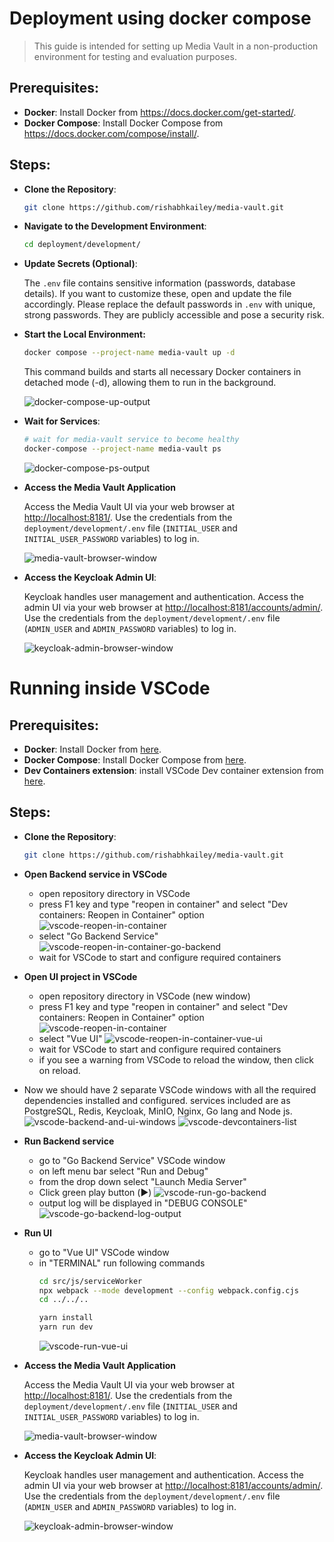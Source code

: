 # Deployment using docker compose

> This guide is intended for setting up Media Vault in a non-production environment for testing and evaluation purposes. 

## Prerequisites:

* **Docker**: Install Docker from https://docs.docker.com/get-started/.
* **Docker Compose**: Install Docker Compose from https://docs.docker.com/compose/install/.

## Steps:

* **Clone the Repository**:
    
    ```bash
    git clone https://github.com/rishabhkailey/media-vault.git
    ```
* **Navigate to the Development Environment**:
    
    ```bash
    cd deployment/development/
    ```
* **Update Secrets (Optional)**:

    The `.env` file contains sensitive information (passwords, database details). If you want to customize these, open and update the file accordingly. Please replace the default passwords in `.env` with unique, strong passwords. They are publicly accessible and pose a security risk.

* **Start the Local Environment:**
    
    ```bash
    docker compose --project-name media-vault up -d
    ```
    This command builds and starts all necessary Docker containers in detached mode (-d), allowing them to run in the background.

    ![docker-compose-up-output](docs/images/docker-compose-up-output.webp)

* **Wait for Services**:

    ```bash
    # wait for media-vault service to become healthy
    docker-compose --project-name media-vault ps
    ```
    ![docker-compose-ps-output](docs/images/docker-compose-ps-output.webp)


* **Access the Media Vault Application**
    
    Access the Media Vault UI via your web browser at [http://localhost:8181/](http://localhost:8181/). Use the credentials from the `deployment/development/.env` file (`INITIAL_USER` and `INITIAL_USER_PASSWORD` variables) to log in.
    
    ![media-vault-browser-window](docs/images/media-vault-browser-window.webp)
* **Access the Keycloak Admin UI**:
    
    Keycloak handles user management and authentication. Access the admin UI via your web browser at [http://localhost:8181/accounts/admin/](http://localhost:8181/accounts/admin/). Use the credentials from the `deployment/development/.env` file (`ADMIN_USER` and `ADMIN_PASSWORD` variables) to log in.

    ![keycloak-admin-browser-window](docs/images/keycloak-admin-browser-window.webp)


# Running inside VSCode

## Prerequisites:

* **Docker**: Install Docker from [here](https://docs.docker.com/get-started/).
* **Docker Compose**: Install Docker Compose from [here](https://docs.docker.com/compose/install/).
* **Dev Containers extension**: install VSCode Dev container extension from [here](https://marketplace.visualstudio.com/items?itemName=ms-vscode-remote.remote-containers).

## Steps:

* **Clone the Repository**:
    
    ```bash
    git clone https://github.com/rishabhkailey/media-vault.git
    ```

* **Open Backend service in VSCode**
    * open repository directory in VSCode
    * press F1 key and type "reopen in container" and select "Dev containers: Reopen in Container" option
    ![vscode-reopen-in-container](docs/images/vscode-reopen-in-container.webp)
    * select "Go Backend Service"
    ![vscode-reopen-in-container-go-backend](docs/images/vscode-reopen-in-container-go-backend.webp)
    * wait for VSCode to start and configure required containers

* **Open UI project in VSCode**
    * open repository directory in VSCode (new window)
    * press F1 key and type "reopen in container" and select "Dev containers: Reopen in Container" option
    ![vscode-reopen-in-container](docs/images/vscode-reopen-in-container.webp)
    * select "Vue UI"
    ![vscode-reopen-in-container-vue-ui](docs/images/vscode-reopen-in-container-vue-ui.webp)
    * wait for VSCode to start and configure required containers
    * if you see a warning from VSCode to reload the window, then click on reload.

* Now we should have 2 separate VSCode windows with all the required dependencies installed and configured. services included are as PostgreSQL, Redis, Keycloak, MinIO, Nginx, Go lang and Node js.
    ![vscode-backend-and-ui-windows](docs/images/vscode-backend-and-ui-windows.webp)
    ![vscode-devcontainers-list](docs/images/vscode-devcontainers-list.webp)

* **Run Backend service**
    * go to "Go Backend Service" VSCode window
    * on left menu bar select "Run and Debug" 
    * from the drop down select "Launch Media Server"
    * Click green play button (▶️)
        ![vscode-run-go-backend](docs/images/vscode-run-go-backend.webp)
    * output log will be displayed in "DEBUG CONSOLE"
        ![vscode-go-backend-log-output](docs/images/vscode-go-backend-log-output.webp)

* **Run UI**
    * go to "Vue UI" VSCode window
    * in "TERMINAL" run following commands
        ```bash
        cd src/js/serviceWorker
        npx webpack --mode development --config webpack.config.cjs
        cd ../../..

        yarn install
        yarn run dev
        ```
        ![vscode-run-vue-ui](docs/images/vscode-run-vue-ui.webp)


* **Access the Media Vault Application**
    
    Access the Media Vault UI via your web browser at [http://localhost:8181/](http://localhost:8181/). Use the credentials from the `deployment/development/.env` file (`INITIAL_USER` and `INITIAL_USER_PASSWORD` variables) to log in.
    
    ![media-vault-browser-window](docs/images/media-vault-browser-window.webp)
* **Access the Keycloak Admin UI**:
    
    Keycloak handles user management and authentication. Access the admin UI via your web browser at [http://localhost:8181/accounts/admin/](http://localhost:8181/accounts/admin/). Use the credentials from the `deployment/development/.env` file (`ADMIN_USER` and `ADMIN_PASSWORD` variables) to log in.

    ![keycloak-admin-browser-window](docs/images/keycloak-admin-browser-window.webp)